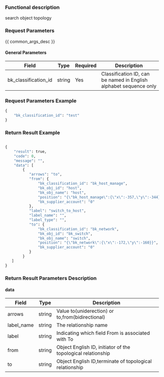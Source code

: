 ### Functional description

search object topology

### Request Parameters

{{ common_args_desc }}

#### General Parameters

| Field                  |  Type      | Required	   |  Description                                    |
|----------------------|------------|--------|------------------------------------------|
| bk_classification_id |string      |Yes      | Classification ID, can be named in English alphabet sequence only |


### Request Parameters Example

```python
{
    "bk_classification_id": "test"
}
```

### Return Result Example

```python

{
    "result": true,
    "code": 0,
    "message": "",
    "data": [
        {
           "arrows": "to",
           "from": {
               "bk_classification_id": "bk_host_manage",
               "bk_obj_id": "host",
               "bk_obj_name": "host",
               "position": "{\"bk_host_manage\":{\"x\":-357,\"y\":-344},\"lhmtest\":{\"x\":163,\"y\":75}}",
               "bk_supplier_account": "0"
           },
           "label": "switch_to_host",
           "label_name": "",
           "label_type": "",
           "to": {
               "bk_classification_id": "bk_network",
               "bk_obj_id": "bk_switch",
               "bk_obj_name": "switch",
               "position": "{\"bk_network\":{\"x\":-172,\"y\":-160}}",
               "bk_supplier_account": "0"
           }
        }
   ]
}
```

### Return Result Parameters Description

#### data

| Field       | Type      | Description                               |
|------------|-----------|------------------------------------|
| arrows     | string    | Value to(uniderection) or to,from(bidirectional) |
| label_name | string    | The relationship name                    |
| label      | string    | Indicating which field From is associated with To     |
| from       | string    | Object English ID, initiator of the topological relationship |
| to         | string    | Object English ID,terminate  of topological relationship |
